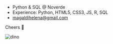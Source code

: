 - Python & SQL @ Noverde
- Experience: Python, HTML5, CSS3, JS, R, SQL
- magaldihelena@gmail.com

Cheers 🌮

![dino](https://user-images.githubusercontent.com/44007002/114278135-b14b9780-9a04-11eb-8c74-fdc361582487.gif)



<!--
**helenamagaldi/helenamagaldi** is a ✨ _special_ ✨ repository because its `README.md` (this file) appears on your GitHub profile.

Here are some ideas to get you started:

- 🔭 I’m currently working on ...
- 🌱 I’m currently learning ...
- 👯 I’m looking to collaborate on ...
- 🤔 I’m looking for help with ...
- 💬 Ask me about ...
- 📫 How to reach me: ...
- 😄 Pronouns: ...
- ⚡ Fun fact: ...
-->
